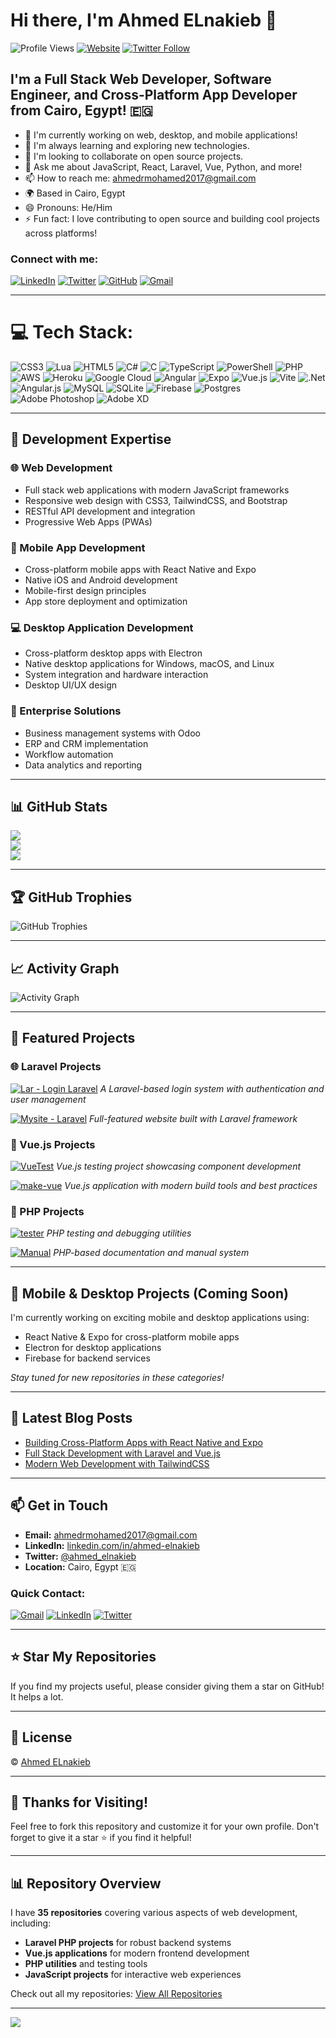 # Hi there, I'm Ahmed ELnakieb 👋

![Profile Views](https://komarev.com/ghpvc/?username=Ahmed-ELnakieb&style=flat-square)
[![Website](https://img.shields.io/website?up_message=online&url=https%3A%2F%2Fahmed-elnakieb.com&style=flat-square)](https://ahmed-elnakieb.com)
[![Twitter Follow](https://img.shields.io/twitter/follow/ahmed_elnakieb?style=flat-square)](https://twitter.com/ahmed_elnakieb)

## I'm a Full Stack Web Developer, Software Engineer, and Cross-Platform App Developer from Cairo, Egypt! 🇪🇬

- 🔭 I'm currently working on web, desktop, and mobile applications!
- 🌱 I'm always learning and exploring new technologies.
- 👯 I'm looking to collaborate on open source projects.
- 💬 Ask me about JavaScript, React, Laravel, Vue, Python, and more!
- 📫 How to reach me: [ahmedrmohamed2017@gmail.com](mailto:ahmedrmohamed2017@gmail.com)
- 🌍 Based in Cairo, Egypt
- 😄 Pronouns: He/Him
- ⚡ Fun fact: I love contributing to open source and building cool projects across platforms!

### Connect with me:

[![LinkedIn](https://img.shields.io/badge/-LinkedIn-black.svg?style=flat-square&logo=linkedin&colorB=555)](https://linkedin.com/in/ahmed-elnakieb)
[![Twitter](https://img.shields.io/badge/-Twitter-black.svg?style=flat-square&logo=twitter&colorB=555)](https://twitter.com/ahmed_elnakieb)
[![GitHub](https://img.shields.io/badge/-GitHub-black.svg?style=flat-square&logo=github&colorB=555)](https://github.com/Ahmed-ELnakieb)
[![Gmail](https://img.shields.io/badge/-Gmail-black.svg?style=flat-square&logo=gmail&colorB=555)](mailto:ahmedrmohamed2017@gmail.com)

---

# 💻 Tech Stack:
![CSS3](https://img.shields.io/badge/css3-%231572B6.svg?style=for-the-badge&logo=css3&logoColor=white) 
![Lua](https://img.shields.io/badge/lua-%232C2D72.svg?style=for-the-badge&logo=lua&logoColor=white) 
![HTML5](https://img.shields.io/badge/html5-%23E34F26.svg?style=for-the-badge&logo=html5&logoColor=white) 
![C#](https://img.shields.io/badge/c%23-%23239120.svg?style=for-the-badge&logo=csharp&logoColor=white) 
![C](https://img.shields.io/badge/c-%2300599C.svg?style=for-the-badge&logo=c&logoColor=white) 
![TypeScript](https://img.shields.io/badge/typescript-%23007ACC.svg?style=for-the-badge&logo=typescript&logoColor=white) 
![PowerShell](https://img.shields.io/badge/PowerShell-%235391FE.svg?style=for-the-badge&logo=powershell&logoColor=white) 
![PHP](https://img.shields.io/badge/php-%23777BB4.svg?style=for-the-badge&logo=php&logoColor=white) 
![AWS](https://img.shields.io/badge/AWS-%23FF9900.svg?style=for-the-badge&logo=amazon-aws&logoColor=white) 
![Heroku](https://img.shields.io/badge/heroku-%23430098.svg?style=for-the-badge&logo=heroku&logoColor=white) 
![Google Cloud](https://img.shields.io/badge/GoogleCloud-%234285F4.svg?style=for-the-badge&logo=google-cloud&logoColor=white) 
![Angular](https://img.shields.io/badge/angular-%23DD0031.svg?style=for-the-badge&logo=angular&logoColor=white) 
![Expo](https://img.shields.io/badge/expo-1C1E24?style=for-the-badge&logo=expo&logoColor=#D04A37) 
![Vue.js](https://img.shields.io/badge/vue.js-%2335495e.svg?style=for-the-badge&logo=vuedotjs&logoColor=%234FC08D) 
![Vite](https://img.shields.io/badge/vite-%23646CFF.svg?style=for-the-badge&logo=vite&logoColor=white) 
![.Net](https://img.shields.io/badge/.NET-5C2D91?style=for-the-badge&logo=.net&logoColor=white) 
![Angular.js](https://img.shields.io/badge/angular.js-%23E23237.svg?style=for-the-badge&logo=angularjs&logoColor=white) 
![MySQL](https://img.shields.io/badge/mysql-4479A1.svg?style=for-the-badge&logo=mysql&logoColor=white) 
![SQLite](https://img.shields.io/badge/sqlite-%2307405e.svg?style=for-the-badge&logo=sqlite&logoColor=white) 
![Firebase](https://img.shields.io/badge/firebase-a08021?style=for-the-badge&logo=firebase&logoColor=ffcd34) 
![Postgres](https://img.shields.io/badge/postgres-%23316192.svg?style=for-the-badge&logo=postgresql&logoColor=white) 
![Adobe Photoshop](https://img.shields.io/badge/adobe%20photoshop-%2331A8FF.svg?style=for-the-badge&logo=adobe%20photoshop&logoColor=white) 
![Adobe XD](https://img.shields.io/badge/Adobe%20XD-470137?style=for-the-badge&logo=Adobe%20XD&logoColor=#FF61F6)

---

## 🌟 Development Expertise

### 🌐 Web Development
- Full stack web applications with modern JavaScript frameworks
- Responsive web design with CSS3, TailwindCSS, and Bootstrap
- RESTful API development and integration
- Progressive Web Apps (PWAs)

### 📱 Mobile App Development
- Cross-platform mobile apps with React Native and Expo
- Native iOS and Android development
- Mobile-first design principles
- App store deployment and optimization

### 💻 Desktop Application Development
- Cross-platform desktop apps with Electron
- Native desktop applications for Windows, macOS, and Linux
- System integration and hardware interaction
- Desktop UI/UX design

### 🏢 Enterprise Solutions
- Business management systems with Odoo
- ERP and CRM implementation
- Workflow automation
- Data analytics and reporting

---

## 📊 GitHub Stats

![](https://github-readme-stats.vercel.app/api?username=Ahmed-ELnakieb&theme=vue-dark&hide_border=false&include_all_commits=true&count_private=true)<br/>
![](https://nirzak-streak-stats.vercel.app/?user=Ahmed-ELnakieb&theme=vue-dark&hide_border=false)<br/>
![](https://github-readme-stats.vercel.app/api/top-langs/?username=Ahmed-ELnakieb&theme=vue-dark&hide_border=false&include_all_commits=true&count_private=true&layout=compact)

---

## 🏆 GitHub Trophies

![GitHub Trophies](https://github-profile-trophy.vercel.app/?username=Ahmed-ELnakieb&theme=radical&no-frame=true&no-bg=true)

---

## 📈 Activity Graph

![Activity Graph](https://github-readme-activity-graph.vercel.app/graph?username=Ahmed-ELnakieb&theme=react-dark)

---

## 🎯 Featured Projects

### 🌐 Laravel Projects

[![Lar - Login Laravel](https://github-readme-stats.vercel.app/api/pin/?username=Ahmed-ELnakieb&repo=Lar&theme=radical)](https://github.com/Ahmed-ELnakieb/Lar)
*A Laravel-based login system with authentication and user management*

[![Mysite - Laravel](https://github-readme-stats.vercel.app/api/pin/?username=Ahmed-ELnakieb&repo=Mysite&theme=radical)](https://github.com/Ahmed-ELnakieb/Mysite)
*Full-featured website built with Laravel framework*

### 🎨 Vue.js Projects

[![VueTest](https://github-readme-stats.vercel.app/api/pin/?username=Ahmed-ELnakieb&repo=VueTest&theme=radical)](https://github.com/Ahmed-ELnakieb/VueTest)
*Vue.js testing project showcasing component development*

[![make-vue](https://github-readme-stats.vercel.app/api/pin/?username=Ahmed-ELnakieb&repo=make-vue&theme=radical)](https://github.com/Ahmed-ELnakieb/make-vue)
*Vue.js application with modern build tools and best practices*

### 🔧 PHP Projects

[![tester](https://github-readme-stats.vercel.app/api/pin/?username=Ahmed-ELnakieb&repo=tester&theme=radical)](https://github.com/Ahmed-ELnakieb/tester)
*PHP testing and debugging utilities*

[![Manual](https://github-readme-stats.vercel.app/api/pin/?username=Ahmed-ELnakieb&repo=Manual&theme=radical)](https://github.com/Ahmed-ELnakieb/Manual)
*PHP-based documentation and manual system*

---

## 📱 Mobile & Desktop Projects (Coming Soon)

I'm currently working on exciting mobile and desktop applications using:
- React Native & Expo for cross-platform mobile apps
- Electron for desktop applications
- Firebase for backend services

*Stay tuned for new repositories in these categories!*

---

## 📝 Latest Blog Posts

<!-- BLOG-POST-LIST:START -->
- [Building Cross-Platform Apps with React Native and Expo](https://ahmed-elnakieb.com/blog/cross-platform-apps)
- [Full Stack Development with Laravel and Vue.js](https://ahmed-elnakieb.com/blog/laravel-vue)
- [Modern Web Development with TailwindCSS](https://ahmed-elnakieb.com/blog/tailwindcss)
<!-- BLOG-POST-LIST:END -->

---

## 📫 Get in Touch

- **Email:** [ahmedrmohamed2017@gmail.com](mailto:ahmedrmohamed2017@gmail.com)
- **LinkedIn:** [linkedin.com/in/ahmed-elnakieb](https://linkedin.com/in/ahmed-elnakieb)
- **Twitter:** [@ahmed_elnakieb](https://twitter.com/ahmed_elnakieb)
- **Location:** Cairo, Egypt 🇪🇬

### Quick Contact:

[![Gmail](https://img.shields.io/badge/-Send%20Email-black?style=for-the-badge&logo=gmail&colorB=EA4335)](mailto:ahmedrmohamed2017@gmail.com)
[![LinkedIn](https://img.shields.io/badge/-Connect%20on%20LinkedIn-black?style=for-the-badge&logo=linkedin&colorB=0077B5)](https://linkedin.com/in/ahmed-elnakieb)
[![Twitter](https://img.shields.io/badge/-Follow%20on%20Twitter-black?style=for-the-badge&logo=twitter&colorB=1DA1F2)](https://twitter.com/ahmed_elnakieb)

---

## ⭐ Star My Repositories

If you find my projects useful, please consider giving them a star on GitHub! It helps a lot.

---

## 📜 License

© [Ahmed ELnakieb](https://github.com/Ahmed-ELnakieb)

---

## 🙏 Thanks for Visiting!

Feel free to fork this repository and customize it for your own profile. Don't forget to give it a star ⭐️ if you find it helpful!

---

## 📊 Repository Overview

I have **35 repositories** covering various aspects of web development, including:
- **Laravel PHP projects** for robust backend systems
- **Vue.js applications** for modern frontend development
- **PHP utilities** and testing tools
- **JavaScript projects** for interactive web experiences

Check out all my repositories: [View All Repositories](https://github.com/Ahmed-ELnakieb?tab=repositories)

---

[![](https://visitcount.itsvg.in/api?id=Ahmed-ELnakieb&icon=0&color=0)](https://visitcount.itsvg.in)
<!-- Proudly created with GPRM ( https://gprm.itsvg.in ) -->
